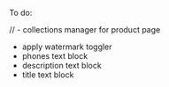 To do:

// - collections manager for product page

- apply watermark toggler
- phones text block
- description text block
- title text block
